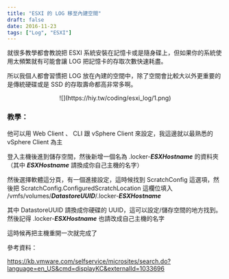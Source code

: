 ```yaml
---
title: "ESXI 的 LOG 移至內建空間"
draft: false
date: 2016-11-23
tags: ["Log", "ESXI"]
---
```



就很多教學都會教說把 ESXI 系統安裝在記憶卡或是隨身碟上，但如果你的系統使用太頻繁就有可能會讓 LOG 把記憶卡的存取次數快速耗盡。

所以我個人都會習慣把 LOG 放在內建的空間中，除了空間會比較大以外更重要的是傳統硬碟或是 SSD 的存取壽命都高非常多啊。

<!--more-->

<center>
![](https://hiy.tw/coding/esxi_log/1.png)
</center>




### 教學：

他可以用 Web Client 、 CLI 跟 vSphere Client 來設定，我這邊就以最熟悉的 vSphere Client 為主

登入主機後進到儲存空間，然後新增一個名為 .locker-***ESXHostname*** 的資料夾（其中 ***ESXHostname*** 請換成你自己主機的名字）

然後選擇軟體這分頁，有一個進接設定，這時候找到 ScratchConfig 這選項，然後把 ScratchConfig.ConfiguredScratchLocation 這欄位填入 /vmfs/volumes/***DatastoreUUID***/.locker-***ESXHostname***

其中 DatastoreUUID 請換成你硬碟的 UUID，這可以設定/儲存空間的地方找到。然後記得 .locker-***ESXHostname*** 也請改成自己主機的名字

這時候再把主機重開一次就完成了

參考資料：

https://kb.vmware.com/selfservice/microsites/search.do?language=en_US&cmd=displayKC&externalId=1033696





